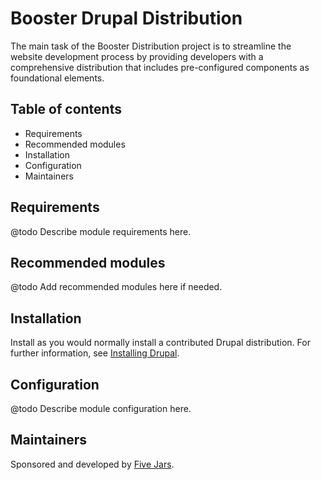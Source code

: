 # Booster Drupal Distribution

The main task of the Booster Distribution project is to streamline the website
development process by providing developers with a comprehensive distribution
that includes pre-configured components as foundational elements.

## Table of contents

- Requirements
- Recommended modules
- Installation
- Configuration
- Maintainers

## Requirements

@todo Describe module requirements here.

## Recommended modules

@todo Add recommended modules here if needed.

## Installation

Install as you would normally install a contributed Drupal distribution.
For further information, see [Installing Drupal](https://www.drupal.org/docs/getting-started/installing-drupal).

## Configuration

@todo Describe module configuration here.

## Maintainers

Sponsored and developed by [Five Jars](https://www.drupal.org/five-jars).
